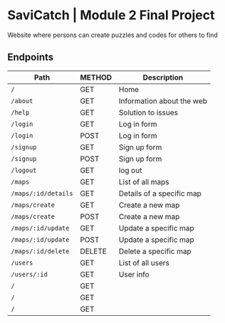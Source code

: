 
# SaviCatch | Module 2 Final Project

Website where persons can create puzzles and codes for others to find

## Endpoints
| Path                | METHOD    | Description                    |
| ------------------  | --------- | ------------------------------ |
| `/`                 | GET       | Home                           |
| `/about`            | GET       | Information about the web      |
| `/help`             | GET       | Solution to issues             |
| `/login`            | GET       | Log in form                    |
| `/login`            | POST      | Log in form                    |
| `/signup`           | GET       | Sign up form                   |
| `/signup`           | POST      | Sign up form                   |
| `/logout`           | GET       | log out                        |
| `/maps`             | GET       | List of all maps               |
| `/maps/:id/details` | GET       | Details of a specific map      |
| `/maps/create`      | GET       | Create a new map               |
| `/maps/create`      | POST      | Create a new map               |
| `/maps/:id/update`  | GET       | Update a specific map          |
| `/maps/:id/update`  | POST      | Update a specific map          |
| `/maps/:id/delete`  | DELETE    | Delete a specific map          |
| `/users`            | GET       | List of all users              |
| `/users/:id`        | GET       | User info                      | [comment]: <> (If the endpoint of /users/:id has to be plural)
| `/`                 | GET       |                                |
| `/`                 | GET       |                                |
| `/`                 | GET       |                                |